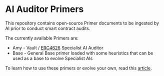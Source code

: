 # AI Auditor Primers
This repository contains open-source Primer documents to be ingested by AI prior to conduct smart contract audits.

The currently available Primers are:
* Amy - Vault / [ERC4626](https://ethereum.org/en/developers/docs/standards/tokens/erc-4626/) Specialist AI Auditor
* Base - General Base primer loaded with some heuristics that can be used as a base to evolve Specialist AIs

To learn how to use these primers or evolve your own, read this [article](https://dacian.me/using-claude-to-evolve-specialist-ai-smart-contract-auditors).
